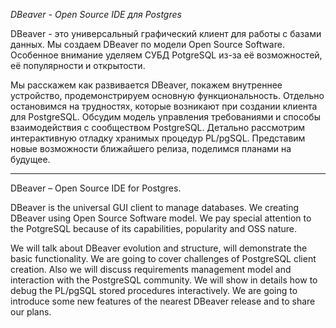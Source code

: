 *DBeaver - Open Source IDE для Postgres*

DBeaver - это универсальный графический клиент для работы с базами данных. Мы создаем DBeaver по модели Open Source Software. Особенное внимание уделяем СУБД PotgreSQL из-за её возможностей, её популярности и открытости.

Мы расскажем как развивается DBeaver, покажем внутреннее устройство, продемонстрируем основную функциональность. Отдельно остановимся на трудностях, которые возникают при создании клиента для PostgreSQL. Обсудим модель управления требованиями  и способы взаимодействия с сообществом PostgreSQL. Детально рассмотрим интерактивную отладку хранимых процедур PL/pgSQL. Представим новые возможности ближайшего релиза, поделимся планами на будущее.

----

DBeaver – Open Source IDE for Postgres.

DBeaver is the universal GUI client to manage databases. We creating DBeaver using Open Source Software model. We pay special attention to the PotgreSQL because of its capabilities, popularity and OSS nature.

We will talk about DBeaver evolution and structure, will demonstrate the basic functionality. We are going to cover challenges of PostgreSQL client creation. Also we will discuss requirements management model and interaction with the PostgreSQL community. We will show in details how to debug the PL/pgSQL stored procedures interactively. We are going to introduce some new features of the nearest DBeaver release and to share our plans.
